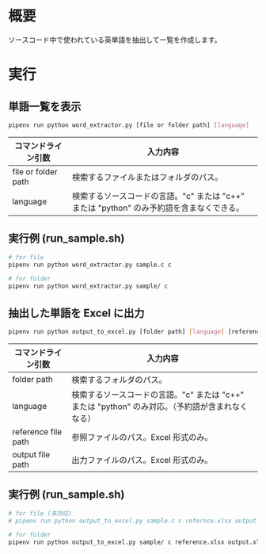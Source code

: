 # 概要
ソースコード中で使われている英単語を抽出して一覧を作成します。

# 実行

## 単語一覧を表示

```bash
pipenv run python word_extractor.py [file or folder path] [language]
```

コマンドライン引数 | 入力内容
---|---
file or folder path | 検索するファイルまたはフォルダのパス。
language | 検索するソースコードの言語。"c" または "c++" または "python" のみ予約語を含まなくできる。

## 実行例 (run_sample.sh)

```bash
# for file
pipenv run python word_extractor.py sample.c c

# for folder
pipenv run python word_extractor.py sample/ c
```


## 抽出した単語を Excel に出力

```bash
pipenv run python output_to_excel.py [folder path] [language] [reference file path] [output file path]
```

コマンドライン引数 | 入力内容
---|---
folder path | 検索するフォルダのパス。
language | 検索するソースコードの言語。"c" または "c++" または "python" のみ対応。（予約語が含まれなくなる）
reference file path | 参照ファイルのパス。Excel 形式のみ。
output file path | 出力ファイルのパス。Excel 形式のみ。

## 実行例 (run_sample.sh)

```bash
# for file (未対応)
# pipenv run python output_to_excel.py sample.c c refernce.xlsx output.xlsx

# for folder
pipenv run python output_to_excel.py sample/ c reference.xlsx output.xlsx
```
